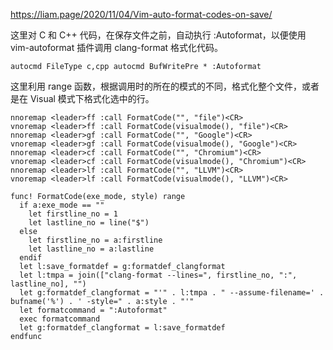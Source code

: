 <https://liam.page/2020/11/04/Vim-auto-format-codes-on-save/>

这里对 C 和 C++ 代码，在保存文件之前，自动执行 :Autoformat，以便使用 vim-autoformat 插件调用 clang-format 格式化代码。

```viml
autocmd FileType c,cpp autocmd BufWritePre * :Autoformat
```

这里利用 range 函数，根据调用时的所在的模式的不同，格式化整个文件，或者是在 Visual 模式下格式化选中的行。

```viml
nnoremap <leader>ff :call FormatCode("", "file")<CR>
vnoremap <leader>ff :call FormatCode(visualmode(), "file")<CR>
nnoremap <leader>gf :call FormatCode("", "Google")<CR>
vnoremap <leader>gf :call FormatCode(visualmode(), "Google")<CR>
nnoremap <leader>cf :call FormatCode("", "Chromium")<CR>
vnoremap <leader>cf :call FormatCode(visualmode(), "Chromium")<CR>
nnoremap <leader>lf :call FormatCode("", "LLVM")<CR>
vnoremap <leader>lf :call FormatCode(visualmode(), "LLVM")<CR>

func! FormatCode(exe_mode, style) range
  if a:exe_mode == ""
    let firstline_no = 1
    let lastline_no = line("$")
  else
    let firstline_no = a:firstline
    let lastline_no = a:lastline
  endif
  let l:save_formatdef = g:formatdef_clangformat
  let l:tmpa = join(["clang-format --lines=", firstline_no, ":", lastline_no], "")
  let g:formatdef_clangformat = "'" . l:tmpa . " --assume-filename=' . bufname('%') . ' -style=" . a:style . "'"
  let formatcommand = ":Autoformat"
  exec formatcommand
  let g:formatdef_clangformat = l:save_formatdef
endfunc
```
